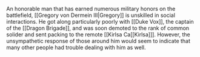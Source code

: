 An honorable man that has earned numerous military honors on the battlefield, <span class="people">[[Gregory von Dermein III|Gregory]]</span> is unskilled in social interactions.  He got along particularly poorly with <span class="people">[[Duke Vox]]</span>, the captain of the <span class="miscellaneous">[[Dragon Brigade]]</span>, and was soon demoted to the rank of common solider and sent packing to the remote <span class="political-bodies-places">[[Kirlsa Ca<span class="political-bodies-places">[[Kirlsa]]</span>]</span>.
However, the unsympathetic response of those around him would seem to indicate that many other people had trouble dealing with him as well.